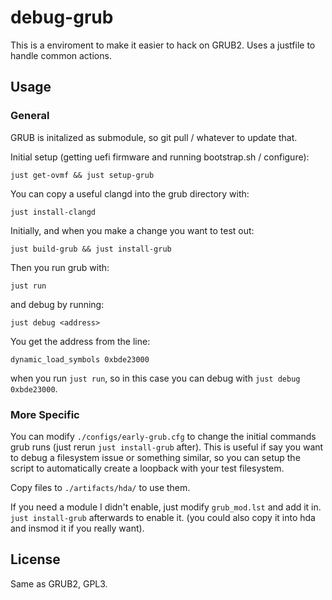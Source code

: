 # debug-grub

This is a enviroment to make it easier to hack on GRUB2.
Uses a justfile to handle common actions.

## Usage

### General

GRUB is initalized as submodule, so git pull / whatever to update that.

Initial setup (getting uefi firmware and running bootstrap.sh / configure):
```
just get-ovmf && just setup-grub
```

You can copy a useful clangd into the grub directory with:
```
just install-clangd
```

Initially, and when you make a change you want to test out:
```
just build-grub && just install-grub
```

Then you run grub with:
```
just run
```

and debug by running:
```
just debug <address>
```

You get the address from the line:
```
dynamic_load_symbols 0xbde23000
```
when you run `just run`, so in this case you can debug with
`just debug 0xbde23000`.

### More Specific

You can modify `./configs/early-grub.cfg` to change the initial commands grub
runs (just rerun `just install-grub` after).
This is useful if say you want to debug a filesystem issue or something similar,
so you can setup the script to automatically create a loopback with your test
filesystem.

Copy files to `./artifacts/hda/` to use them.

If you need a module I didn't enable, just modify `grub_mod.lst` and add it in.
`just install-grub` afterwards to enable it.
(you could also copy it into hda and insmod it if you really want).

## License

Same as GRUB2, GPL3.

